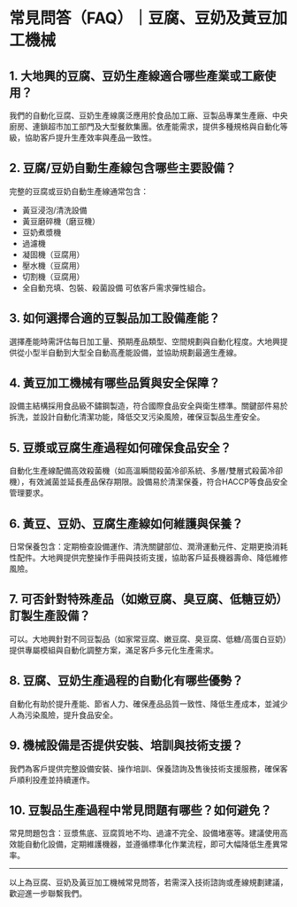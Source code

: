 # 常見問答（FAQ）｜豆腐、豆奶及黃豆加工機械

## 1. 大地興的豆腐、豆奶生產線適合哪些產業或工廠使用？
我們的自動化豆腐、豆奶生產線廣泛應用於食品加工廠、豆製品專業生產廠、中央廚房、連鎖超市加工部門及大型餐飲集團。依產能需求，提供多種規格與自動化等級，協助客戶提升生產效率與產品一致性。

## 2. 豆腐/豆奶自動生產線包含哪些主要設備？
完整的豆腐或豆奶自動生產線通常包含：
- 黃豆浸泡/清洗設備
- 黃豆磨碎機（磨豆機）
- 豆奶煮漿機
- 過濾機
- 凝固機（豆腐用）
- 壓水機（豆腐用）
- 切割機（豆腐用）
- 全自動充填、包裝、殺菌設備
可依客戶需求彈性組合。

## 3. 如何選擇合適的豆製品加工設備產能？
選擇產能時需評估每日加工量、預期產品類型、空間規劃與自動化程度。大地興提供從小型半自動到大型全自動高產能設備，並協助規劃最適生產線。

## 4. 黃豆加工機械有哪些品質與安全保障？
設備主結構採用食品級不鏽鋼製造，符合國際食品安全與衛生標準。關鍵部件易於拆洗，並設計自動化清潔功能，降低交叉污染風險，確保豆製品生產安全。

## 5. 豆漿或豆腐生產過程如何確保食品安全？
自動化生產線配備高效殺菌機（如高溫瞬間殺菌冷卻系統、多層/雙層式殺菌冷卻機），有效滅菌並延長產品保存期限。設備易於清潔保養，符合HACCP等食品安全管理要求。

## 6. 黃豆、豆奶、豆腐生產線如何維護與保養？
日常保養包含：定期檢查設備運作、清洗關鍵部位、潤滑運動元件、定期更換消耗性配件。大地興提供完整操作手冊與技術支援，協助客戶延長機器壽命、降低維修風險。

## 7. 可否針對特殊產品（如嫩豆腐、臭豆腐、低糖豆奶）訂製生產設備？
可以。大地興針對不同豆製品（如家常豆腐、嫩豆腐、臭豆腐、低糖/高蛋白豆奶）提供專屬模組與自動化調整方案，滿足客戶多元化生產需求。

## 8. 豆腐、豆奶生產過程的自動化有哪些優勢？
自動化有助於提升產能、節省人力、確保產品品質一致性、降低生產成本，並減少人為污染風險，提升食品安全。

## 9. 機械設備是否提供安裝、培訓與技術支援？
我們為客戶提供完整設備安裝、操作培訓、保養諮詢及售後技術支援服務，確保客戶順利投產並持續運作。

## 10. 豆製品生產過程中常見問題有哪些？如何避免？
常見問題包含：豆漿焦底、豆腐質地不均、過濾不完全、設備堵塞等。建議使用高效能自動化設備，定期維護機器，並遵循標準化作業流程，即可大幅降低生產異常率。

---

以上為豆腐、豆奶及黃豆加工機械常見問答，若需深入技術諮詢或產線規劃建議，歡迎進一步聯繫我們。
